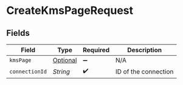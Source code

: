 # CreateKmsPageRequest


## Fields

| Field                                               | Type                                                | Required                                            | Description                                         |
| --------------------------------------------------- | --------------------------------------------------- | --------------------------------------------------- | --------------------------------------------------- |
| `kmsPage`                                           | [Optional<KmsPage>](../../models/shared/KmsPage.md) | :heavy_minus_sign:                                  | N/A                                                 |
| `connectionId`                                      | *String*                                            | :heavy_check_mark:                                  | ID of the connection                                |